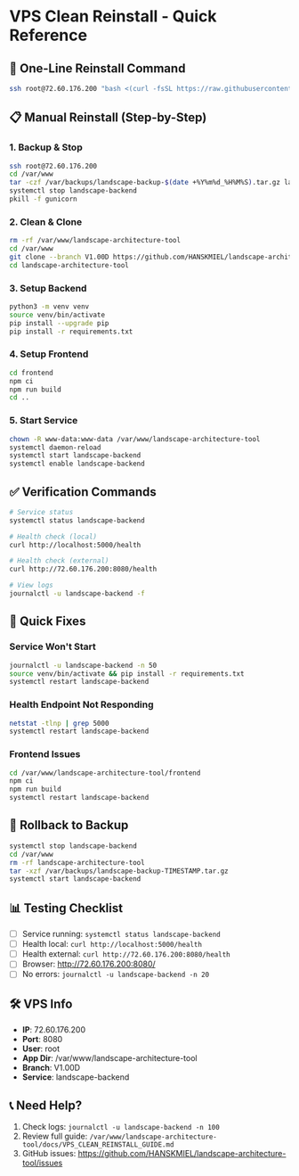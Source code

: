 # VPS Clean Reinstall - Quick Reference

## 🚀 One-Line Reinstall Command

```bash
ssh root@72.60.176.200 "bash <(curl -fsSL https://raw.githubusercontent.com/HANSKMIEL/landscape-architecture-tool/V1.00D/scripts/vps_clean_reinstall.sh)"
```

## 📋 Manual Reinstall (Step-by-Step)

### 1. Backup & Stop
```bash
ssh root@72.60.176.200
cd /var/www
tar -czf /var/backups/landscape-backup-$(date +%Y%m%d_%H%M%S).tar.gz landscape-architecture-tool
systemctl stop landscape-backend
pkill -f gunicorn
```

### 2. Clean & Clone
```bash
rm -rf /var/www/landscape-architecture-tool
cd /var/www
git clone --branch V1.00D https://github.com/HANSKMIEL/landscape-architecture-tool.git
cd landscape-architecture-tool
```

### 3. Setup Backend
```bash
python3 -m venv venv
source venv/bin/activate
pip install --upgrade pip
pip install -r requirements.txt
```

### 4. Setup Frontend
```bash
cd frontend
npm ci
npm run build
cd ..
```

### 5. Start Service
```bash
chown -R www-data:www-data /var/www/landscape-architecture-tool
systemctl daemon-reload
systemctl start landscape-backend
systemctl enable landscape-backend
```

## ✅ Verification Commands

```bash
# Service status
systemctl status landscape-backend

# Health check (local)
curl http://localhost:5000/health

# Health check (external)
curl http://72.60.176.200:8080/health

# View logs
journalctl -u landscape-backend -f
```

## 🔧 Quick Fixes

### Service Won't Start
```bash
journalctl -u landscape-backend -n 50
source venv/bin/activate && pip install -r requirements.txt
systemctl restart landscape-backend
```

### Health Endpoint Not Responding
```bash
netstat -tlnp | grep 5000
systemctl restart landscape-backend
```

### Frontend Issues
```bash
cd /var/www/landscape-architecture-tool/frontend
npm ci
npm run build
systemctl restart landscape-backend
```

## 🔄 Rollback to Backup

```bash
systemctl stop landscape-backend
cd /var/www
rm -rf landscape-architecture-tool
tar -xzf /var/backups/landscape-backup-TIMESTAMP.tar.gz
systemctl start landscape-backend
```

## 📊 Testing Checklist

- [ ] Service running: `systemctl status landscape-backend`
- [ ] Health local: `curl http://localhost:5000/health`
- [ ] Health external: `curl http://72.60.176.200:8080/health`
- [ ] Browser: http://72.60.176.200:8080/
- [ ] No errors: `journalctl -u landscape-backend -n 20`

## 🛠️ VPS Info

- **IP**: 72.60.176.200
- **Port**: 8080
- **User**: root
- **App Dir**: /var/www/landscape-architecture-tool
- **Branch**: V1.00D
- **Service**: landscape-backend

## 📞 Need Help?

1. Check logs: `journalctl -u landscape-backend -n 100`
2. Review full guide: `/var/www/landscape-architecture-tool/docs/VPS_CLEAN_REINSTALL_GUIDE.md`
3. GitHub issues: https://github.com/HANSKMIEL/landscape-architecture-tool/issues
